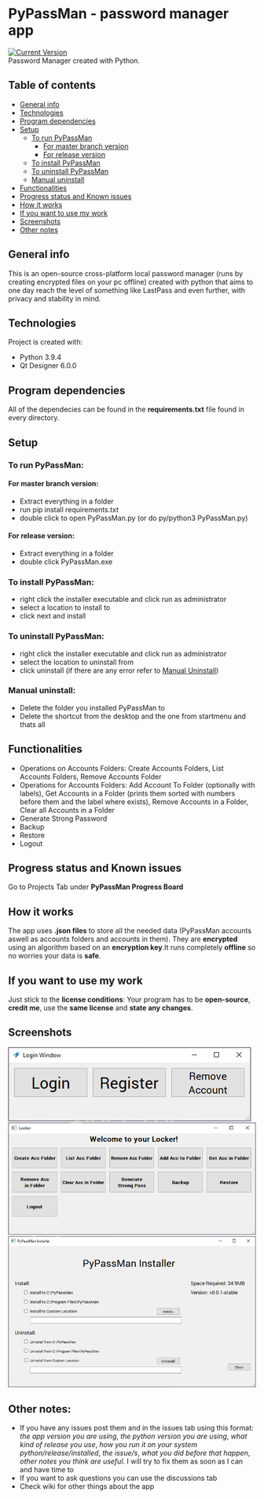 # PyPassMan - password manager app
[![Current Version](https://img.shields.io/badge/version-0.2.0-green.svg)](https://github.com/Obscurely/PyPassMan)<br />
Password Manager created with Python.

## Table of contents
- [General info](#general-info)
- [Technologies](#technologies)
- [Program dependencies](#program-dependencies)
- [Setup](#setup)
  - [To run PyPassMan](#to-run-pypassman)
    - [For master branch version](#for-master-branch-version)
    - [For release version](#for-release-version)
  - [To install PyPassMan](#to-install-pypassman)
  - [To uninstall PyPassMan](#to-uninstall-pypassman)
  - [Manual uninstall](#manual-uninstall)
- [Functionalities](#functionalities)
- [Progress status and Known issues](#progress-status-and-known-issues)
- [How it works](#how-it-works)
- [If you want to use my work](#if-you-want-to-use-my-work)
- [Screenshots](#screenshots)
- [Other notes](#other-notes)

## General info
This is an open-source cross-platform local password manager (runs by creating encrypted files on your pc offline) created with python that aims to one day reach the level of something like LastPass and even further, with privacy and stability in mind.

## Technologies
Project is created with:
* Python 3.9.4
* Qt Designer 6.0.0

## Program dependencies
All of the dependecies can be found in the **requirements.txt** file found in every directory.

## Setup
### To run PyPassMan:
#### For master branch version:
* Extract everything in a folder
* run pip install requirements.txt
* double click to open PyPassMan.py (or do py/python3 PyPassMan.py)

#### For release version:
* Extract everything in a folder
* double click PyPassMan.exe

### To install PyPassMan:
* right click the installer executable and click run as administrator
* select a location to install to
* click next and install

### To uninstall PyPassMan:
* right click the installer executable and click run as administrator
* select the location to uninstall from
* click uninstall (if there are any error refer to [Manual Uninstall](#manual-uninstall))

### Manual uninstall:
* Delete the folder you installed PyPassMan to
* Delete the shortcut from the desktop and the one from startmenu and thats all

## Functionalities
- Operations on Accounts Folders: Create Accounts Folders, List Accounts Folders, Remove Accounts Folder
- Operations for Accounts Folders: Add Account To Folder (optionally with labels), Get Accounts in a Folder (prints them sorted with numbers before them and the label where exists), Remove Accounts in a Folder, Clear all Accounts in a Folder
- Generate Strong Password
- Backup
- Restore
- Logout
  
## Progress status and Known issues
Go to Projects Tab under **PyPassMan Progress Board**

## How it works
The app uses **.json files** to store all the needed data (PyPassMan accounts aswell as accounts folders and accounts in them). They are **encrypted** using an algorithm based on an **encryption key**.It runs completely **offline** so no worries your data is **safe**.

## If you want to use my work
Just stick to the **license conditions**: Your program has to be **open-source**, **credit me**, use the **same license** and **state any changes**.

## Screenshots
![Login Window](https://github.com/Obscurely/PyPassMan/blob/master/screenshots/Login%20into%20account%20window.png)
![Locker Window](https://github.com/Obscurely/PyPassMan/blob/master/screenshots/Locker%20window.png)
![Installer Window](https://github.com/Obscurely/PyPassMan/blob/master/screenshots/Installer%20Window.png)

## Other notes:
* If you have any issues post them and in the issues tab using this format: *the app version you are using*, *the python version you are using*, *what kind of release you use*, *how you run it on your system python/release/installed*, *the issue/s*, *what you did before that happen*, *other notes you think are useful*. I will try to fix them as soon as I can and have time to
* If you want to ask questions you can use the discussions tab
* Check wiki for other things about the app
